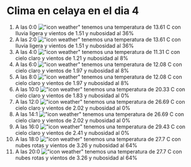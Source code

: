 # Clima en celaya en el dia 4

1. A las 0:0 !["icon weather"](http://openweathermap.org/img/w/10n.png) tenemos una temperatura de 13.61 C con lluvia ligera y  vientos de 1.51 y nubosidad al 36%
1. A las 2:0 !["icon weather"](http://openweathermap.org/img/w/10n.png) tenemos una temperatura de 13.61 C con lluvia ligera y  vientos de 1.51 y nubosidad al 36%
1. A las 4:0 !["icon weather"](http://openweathermap.org/img/w/02n.png) tenemos una temperatura de 11.31 C con cielo claro y  vientos de 1.21 y nubosidad al 8%
1. A las 6:0 !["icon weather"](http://openweathermap.org/img/w/02n.png) tenemos una temperatura de 12.08 C con cielo claro y  vientos de 1.97 y nubosidad al 8%
1. A las 8:0 !["icon weather"](http://openweathermap.org/img/w/02d.png) tenemos una temperatura de 12.08 C con cielo claro y  vientos de 1.97 y nubosidad al 8%
1. A las 10:0 !["icon weather"](http://openweathermap.org/img/w/01d.png) tenemos una temperatura de 20.33 C con cielo claro y  vientos de 1.83 y nubosidad al 0%
1. A las 12:0 !["icon weather"](http://openweathermap.org/img/w/01d.png) tenemos una temperatura de 26.69 C con cielo claro y  vientos de 2.02 y nubosidad al 0%
1. A las 14:1 !["icon weather"](http://openweathermap.org/img/w/01d.png) tenemos una temperatura de 26.69 C con cielo claro y  vientos de 2.02 y nubosidad al 0%
1. A las 16:0 !["icon weather"](http://openweathermap.org/img/w/01d.png) tenemos una temperatura de 29.43 C con cielo claro y  vientos de 2.41 y nubosidad al 0%
1. A las 18:0 !["icon weather"](http://openweathermap.org/img/w/04d.png) tenemos una temperatura de 27.7 C con nubes rotas y  vientos de 3.26 y nubosidad al 64%
1. A las 20:0 !["icon weather"](http://openweathermap.org/img/w/04n.png) tenemos una temperatura de 27.7 C con nubes rotas y  vientos de 3.26 y nubosidad al 64%
